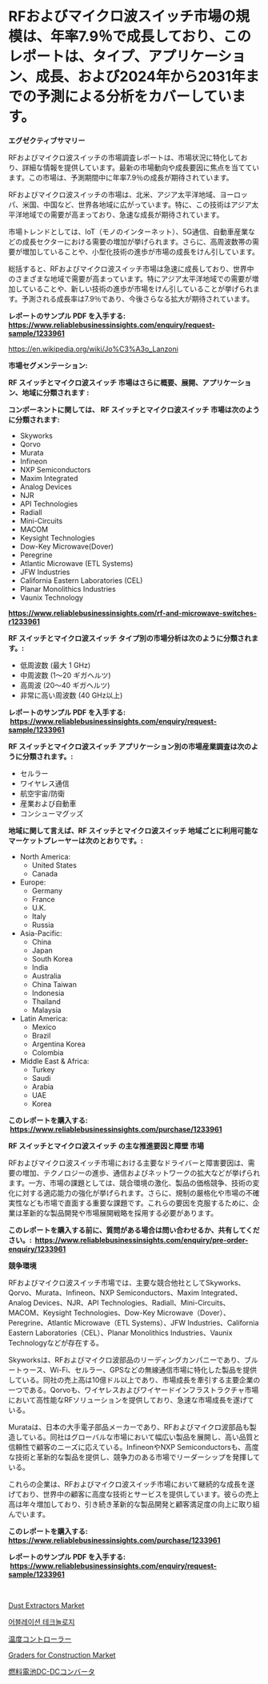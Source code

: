 <p><h1>RFおよびマイクロ波スイッチ市場の規模は、年率7.9％で成長しており、このレポートは、タイプ、アプリケーション、成長、および2024年から2031年までの予測による分析をカバーしています。</h1></p><p><strong>エグゼクティブサマリー</strong></p>
<p><p>RFおよびマイクロ波スイッチの市場調査レポートは、市場状況に特化しており、詳細な情報を提供しています。最新の市場動向や成長要因に焦点を当てています。この市場は、予測期間中に年率7.9％の成長が期待されています。</p><p>RFおよびマイクロ波スイッチの市場は、北米、アジア太平洋地域、ヨーロッパ、米国、中国など、世界各地域に広がっています。特に、この技術はアジア太平洋地域での需要が高まっており、急速な成長が期待されています。</p><p>市場トレンドとしては、IoT（モノのインターネット）、5G通信、自動車産業などの成長セクターにおける需要の増加が挙げられます。さらに、高周波数帯の需要が増加していることや、小型化技術の進歩が市場の成長をけん引しています。</p><p>総括すると、RFおよびマイクロ波スイッチ市場は急速に成長しており、世界中のさまざまな地域で需要が高まっています。特にアジア太平洋地域での需要が増加していることや、新しい技術の進歩が市場をけん引していることが挙げられます。予測される成長率は7.9％であり、今後さらなる拡大が期待されています。</p></p>
<p><strong>レポートのサンプル PDF を入手する: <a href="https://www.reliablebusinessinsights.com/enquiry/request-sample/1233961">https://www.reliablebusinessinsights.com/enquiry/request-sample/1233961</a></strong></p>
<p><a href="https://en.wikipedia.org/wiki/Jo%C3%A3o_Lanzoni">https://en.wikipedia.org/wiki/Jo%C3%A3o_Lanzoni</a></p>
<p><strong>市場セグメンテーション:</strong></p>
<p><strong> RF スイッチとマイクロ波スイッチ 市場はさらに概要、展開、アプリケーション、地域に分類されます :</strong></p>
<p><strong>コンポーネントに関しては、 RF スイッチとマイクロ波スイッチ 市場は次のように分類されます: &nbsp;</strong></p>
<p><ul><li>Skyworks</li><li>Qorvo</li><li>Murata</li><li>Infineon</li><li>NXP Semiconductors</li><li>Maxim Integrated</li><li>Analog Devices</li><li>NJR</li><li>API Technologies</li><li>Radiall</li><li>Mini-Circuits</li><li>MACOM</li><li>Keysight Technologies</li><li>Dow-Key Microwave(Dover)</li><li>Peregrine</li><li>Atlantic Microwave (ETL Systems)</li><li>JFW Industries</li><li>California Eastern Laboratories (CEL)</li><li>Planar Monolithics Industries</li><li>Vaunix Technology</li></ul></p>
<p><strong><a href="https://www.reliablebusinessinsights.com/rf-and-microwave-switches-r1233961">https://www.reliablebusinessinsights.com/rf-and-microwave-switches-r1233961</a></strong></p>
<p><strong> RF スイッチとマイクロ波スイッチ タイプ別の市場分析は次のように分類されます。:</strong></p>
<p><ul><li>低周波数 (最大 1 GHz)</li><li>中周波数 (1～20 ギガヘルツ)</li><li>高周波 (20～40 ギガヘルツ)</li><li>非常に高い周波数 (40 GHz以上)</li></ul></p>
<p><strong>レポートのサンプル PDF を入手する: &nbsp;<a href="https://www.reliablebusinessinsights.com/enquiry/request-sample/1233961">https://www.reliablebusinessinsights.com/enquiry/request-sample/1233961</a></strong></p>
<p><strong> RF スイッチとマイクロ波スイッチ アプリケーション別の市場産業調査は次のように分類されます。:</strong></p>
<p><ul><li>セルラー</li><li>ワイヤレス通信</li><li>航空宇宙/防衛</li><li>産業および自動車</li><li>コンシューマグッズ</li></ul></p>
<p><strong>地域に関して言えば、RF スイッチとマイクロ波スイッチ 地域ごとに利用可能なマーケットプレーヤーは次のとおりです。:</strong></p>
<p><ul>
    <li>
        North America:
        <ul>
            <li>United States</li>
            <li>Canada</li>
        </ul>
    </li>
    <li>
        Europe:
        <ul>
            <li>Germany</li>
            <li>France</li>
            <li>U.K.</li>
            <li>Italy</li>
            <li>Russia</li>
        </ul>
    </li>
    <li>
        Asia-Pacific:
        <ul>
            <li>China</li>
            <li>Japan</li>
            <li>South Korea</li>
            <li>India</li>
            <li>Australia</li>
            <li>China Taiwan</li>
            <li>Indonesia</li>
            <li>Thailand</li>
            <li>Malaysia</li>
        </ul>
    </li>
    <li>
        Latin America:
        <ul>
            <li>Mexico</li>
            <li>Brazil</li>
            <li>Argentina Korea</li>
            <li>Colombia</li>
        </ul>
    </li>
    <li>
        Middle East & Africa:
        <ul>
            <li>Turkey</li>
            <li>Saudi</li>
            <li>Arabia</li>
            <li>UAE</li>
            <li>Korea</li>
        </ul>
    </li>
    </ul></p>
<p><strong>このレポートを購入する: &nbsp;<a href="https://www.reliablebusinessinsights.com/purchase/1233961">https://www.reliablebusinessinsights.com/purchase/1233961</a></strong></p>
<p><strong>RF スイッチとマイクロ波スイッチ の主な推進要因と障壁 市場</strong></p>
<p><p>RFおよびマイクロ波スイッチ市場における主要なドライバーと障害要因は、需要の増加、テクノロジーの進歩、通信およびネットワークの拡大などが挙げられます。一方、市場の課題としては、競合環境の激化、製品の価格競争、技術の変化に対する適応能力の強化が挙げられます。さらに、規制の厳格化や市場の不確実性なども市場で直面する重要な課題です。これらの要因を克服するために、企業は革新的な製品開発や市場展開戦略を採用する必要があります。</p></p>
<p><strong>このレポートを購入する前に、質問がある場合は問い合わせるか、共有してください。:&nbsp; <a href="https://www.reliablebusinessinsights.com/enquiry/pre-order-enquiry/1233961">https://www.reliablebusinessinsights.com/enquiry/pre-order-enquiry/1233961</a></strong></p>
<p><strong>競争環境</strong></p>
<p><p>RFおよびマイクロ波スイッチ市場では、主要な競合他社としてSkyworks、Qorvo、Murata、Infineon、NXP Semiconductors、Maxim Integrated、Analog Devices、NJR、API Technologies、Radiall、Mini-Circuits、MACOM、Keysight Technologies、Dow-Key Microwave（Dover）、Peregrine、Atlantic Microwave（ETL Systems）、JFW Industries、California Eastern Laboratories（CEL）、Planar Monolithics Industries、Vaunix Technologyなどが存在する。</p><p>Skyworksは、RFおよびマイクロ波部品のリーディングカンパニーであり、ブルートゥース、Wi-Fi、セルラー、GPSなどの無線通信市場に特化した製品を提供している。同社の売上高は10億ドル以上であり、市場成長を牽引する主要企業の一つである。Qorvoも、ワイヤレスおよびワイヤードインフラストラクチャ市場において高性能なRFソリューションを提供しており、急速な市場成長を遂げている。</p><p>Murataは、日本の大手電子部品メーカーであり、RFおよびマイクロ波部品も製造している。同社はグローバルな市場において幅広い製品を展開し、高い品質と信頼性で顧客のニーズに応えている。InfineonやNXP Semiconductorsも、高度な技術と革新的な製品を提供し、競争力のある市場でリーダーシップを発揮している。</p><p>これらの企業は、RFおよびマイクロ波スイッチ市場において継続的な成長を遂げており、世界中の顧客に高度な技術とサービスを提供しています。彼らの売上高は年々増加しており、引き続き革新的な製品開発と顧客満足度の向上に取り組んでいます。</p></p>
<p><strong>このレポートを購入する: &nbsp; <a href="https://www.reliablebusinessinsights.com/purchase/1233961">https://www.reliablebusinessinsights.com/purchase/1233961</a></strong></p>
<p><strong>レポートのサンプル PDF を入手する: &nbsp;<a href="https://www.reliablebusinessinsights.com/enquiry/request-sample/1233961">https://www.reliablebusinessinsights.com/enquiry/request-sample/1233961</a></strong><strong></strong></p>
<p>&nbsp;</p>
<p><p><a href="https://www.linkedin.com/pulse/deep-dive-dust-extractors-market-itstrends-segmentation-competitive-yczpe">Dust Extractors Market</a></p><p><a href="https://medium.com/@toreygrimes2022/%EC%95%A0%EB%B8%94%EB%A0%88%EC%9D%B4%EC%85%98-%EA%B8%B0%EC%88%A0-%EC%8B%9C%EC%9E%A5%EC%9D%80-%EC%8B%9C%EC%9E%A5-%EC%A0%90%EC%9C%A0%EC%9C%A8-%EC%8B%9C%EC%9E%A5-%EB%8F%99%ED%96%A5-%EB%B0%8F-%EC%8B%9C%EC%9E%A5-%EC%84%B1%EC%9E%A5%EC%97%90-%EA%B4%80%ED%95%9C-%EC%A0%95%EB%B3%B4%EB%A5%BC-%EC%A0%9C%EA%B3%B5%ED%95%A9%EB%8B%88%EB%8B%A4-2c015f0a4ca9">어블레이션 테크놀로지</a></p><p><a href="https://medium.com/@attyourniture/%E6%B0%97%E6%B8%A9%E3%82%B3%E3%83%B3%E3%83%88%E3%83%AD%E3%83%BC%E3%83%A9%E5%B8%82%E5%A0%B4-2031%E5%B9%B4%E3%81%BE%E3%81%A7%E3%81%AE%E3%83%88%E3%83%AC%E3%83%B3%E3%83%89-%E4%BA%88%E6%B8%AC-%E7%AB%B6%E4%BA%89%E5%88%86%E6%9E%90-64fe2299e50f">温度コントローラー</a></p><p><a href="https://issuu.com/reportprime-2/docs/graders-for-construction-market-size-2030.pptx">Graders for Construction Market</a></p><p><a href="https://github.com/lababdou/Market-Research-Report-List-4/blob/main/372090397698.md">燃料電池DC-DCコンバータ</a></p></p>